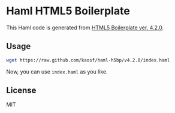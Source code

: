 # Haml HTML5 Boilerplate

This Haml code is generated from [HTML5 Boilerplate ver. 4.2.0](https://raw.github.com/h5bp/html5-boilerplate/v4.2.0/index.html).

## Usage

```sh
wget https://raw.github.com/kaosf/haml-h5bp/v4.2.0/index.haml
```

Now, you can use `index.haml` as you like.

## License

MIT
